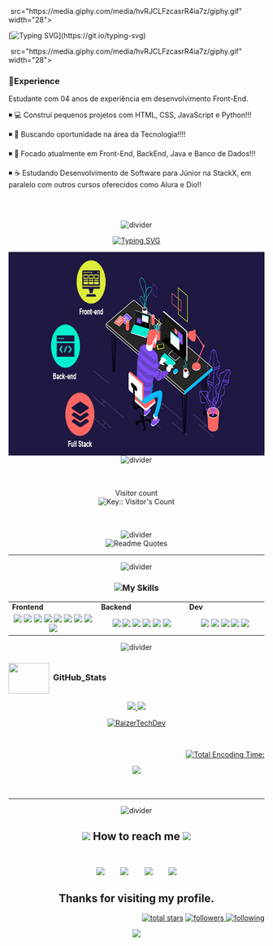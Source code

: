 

<img align="center">
src="https://media.giphy.com/media/hvRJCLFzcasrR4ia7z/giphy.gif" width="28"> 

  
[![Typing SVG](https://readme-typing-svg.herokuapp.com?font=Pacifico&size=27&pause=1000&color=54F73F&width=435&lines=Ol%C3%A1%2C+sou+Rafael+Raizer!;+Seja+bem+vindo(a)+este+%C3%A9+meu++GitHub!)](https://git.io/typing-svg) 


<img align="center">
src="https://media.giphy.com/media/hvRJCLFzcasrR4ia7z/giphy.gif" width="28">

### 🏅Experience

Estudante com 04 anos de experiência em desenvolvimento Front-End.

◾ 💻 Construí pequenos projetos com HTML, CSS, JavaScript e Python!!!

◾ 🔭 Buscando oportunidade na área da Tecnologia!!!!

◾ 🚀 Focado atualmente em Front-End, BackEnd, Java e Banco de Dados!!!

◾ ☕ Estudando Desenvolvimento de Software para Júnior na StackX, em paralelo com outros cursos oferecidos como Alura e Dio!!

<br><br>

<div align="center">
  <img src="./images/divider2.png" alt="divider"/>
</div>
 
 <div align="center" border-width= "2px"> 

 <p align="center">
<a href="https://git.io/typing-svg"><img src="https://readme-typing-svg.herokuapp.com?font=Pacifico&size=27&pause=1000&color=54F73F&background=080808C5&center=true&vCenter=true&multiline=true&random=false&width=435&lines=Estudante+Front-End+JR" alt="Typing SVG" /></a>
</p>
  
<img align="center" src="images/perfilprincipal-readme.gif" height="400em" width="150%" >
</div>


<div align="center">
  <img src="./images/divider2.png" alt="divider"/>
</div>
<br><br>

<p align="center"> 
  Visitor count<br>
  <img src="https://profile-counter.deno.dev/RaizerTechDev/count.svg" alt="Key:: Visitor's Count" />
</p>

<br>
<br>
<div align="center">
  <img src="./images/divider2.png" alt="divider"/>
</div>

<div align="center">
  <img src="https://quotes-github-readme.vercel.app/api?type=horizontal&theme=dracula" alt="Readme Quotes"/>
</div>

---

<div align="center">
  <img src="./images/divider1.png" alt="divider"/>
</div> 
<h3 align="center"><img src="./images/skills.webp" height="50"/>My Skills</h3>
  <table>
    <tr>
      <td valign="center" width="100px"><b>Frontend<b></td>
      <td valign="center" width="100px"><b>Backend<b></td>
      <td valign="center" width="100px"><b>Dev<b></td>
    </tr>
    <tr>
      <td valign="center" align="center" width="300px">
        <img src="https://img.shields.io/badge/HTML-blue" /> 
        <img src="https://img.shields.io/badge/CSS-blue" />
        <img src="https://img.shields.io/badge/JavaScript-blue" /> 
        <img src="https://img.shields.io/badge/TypeScript-blue" />
        <img src="https://img.shields.io/badge/React-blue" /> 
        <img src="https://img.shields.io/badge/Vue-blue" /> 
        <img src="https://img.shields.io/badge/Angular-blue" /> 
        <img src="https://img.shields.io/badge/Bootstrap-blue" /> 
        <img src="https://img.shields.io/badge/Tailwind-blue" /> 
        </td>      
      <td valign="center" align="center" width="300px">
        <img src="https://img.shields.io/badge/Django-blue" /> 
        <img src="https://img.shields.io/badge/Python-blue" /> 
        <img src="https://img.shields.io/badge/Pandas-blue" /> 
        <img src="https://img.shields.io/badge/Flask-blue" /> 
        <img src="https://img.shields.io/badge/Node.js-blue" /> 
        <img src="https://img.shields.io/badge/Express-blue" /> 
        </td>
      <td valign="center" align="center" width="300px">
        <img src="https://img.shields.io/badge/AWS-blue" /> 
        <img src="https://img.shields.io/badge/MySQL-blue" /> 
        <img src="https://img.shields.io/badge/NoSQL-blue" /> 
        <img src="https://img.shields.io/badge/MongoDB-blue" /> 
        <img src="https://img.shields.io/badge/PostgreSQL-blue" /> 
      </td>
    </tr>
  </table>
<div align="center">
  <img src="./images/divider2.png" alt="divider"/>
</div>

### <img src="https://media.giphy.com/media/l378c04F2fjeZ7vH2/giphy.gif" align="center"  height="60" width="80"> &nbsp;GitHub_Stats

  <div align="center">
  <a href="https://github.com/RaizerTechDev">   
<img height="200em", width "200em" src="https://github-readme-stats.vercel.app/api?username=RaizerTechDev&show_icons=true&theme=radical&hide_border=true&show_icons=True&layout=compact"/>
<img height="200em", width "200em" src="https://github-readme-stats.vercel.app/api/top-langs/?username=RaizerTechDev&theme=radical&hide_border=true&show_icons=True&layout=compact"/>

<p><img src="https://github-readme-streak-stats.herokuapp.com/?user=RaizerTechDev&theme=dark" alt="RaizerTechDev" /></p>  
<br>

<div align="right">

[![Total Encoding Time:](https://github-readme-stats.vercel.app/api/wakatime?username=@ToothyDev&theme=radical&hide_border=true&show_icons=True&layout=compact)](https://github.com/RaizerTechDev/RaizerTechDev)

</div>

<div align="center">
                                                                                                      
 <p><img src="https://github-profile-trophy.vercel.app/?username=RaizerTechDev&row=1&column=6&theme=dracula&margin-w=15&margin-h=15"/></p>                                                             
</div>

 </div align="left">
 <br>

---

<div align="center">
  <img src="./images/divider2.png" alt="divider"/>
</div> 
  <h2 align="center">
    <img src='https://raw.githubusercontent.com/ShahriarShafin/ShahriarShafin/main/Assets/handshake.gif' width="100px" />
      How to reach me
    <img src='https://raw.githubusercontent.com/ShahriarShafin/ShahriarShafin/main/Assets/handshake.gif' width="100px" />
  </h2>
  <br />
<p align="center">
    <a href= "https://api.whatsapp.com/send/?phone=47999327137" target="_blank" rel="noopener noreferrer"><img src="./images/whatsapp.svg"  width="50" /></a>
  &nbsp;&nbsp;&nbsp;&nbsp;&nbsp;&nbsp;
 <a href= "https://www.linkedin.com/in/rafael-raizer/" target="_blank" rel="noopener noreferrer"><img src="./images/icons8-linkedin-512.png" width="50" /></a>  
  &nbsp;&nbsp;&nbsp;&nbsp;&nbsp;&nbsp;
  <a href="mailto:rafael.dev.raizer@gmail.com" target="_blank" rel="noopener noreferrer"><img src="https://img.icons8.com/fluency/2x/gmail-new.png"  width="50" /></a>
  &nbsp;&nbsp;&nbsp;&nbsp;&nbsp;&nbsp;
  <a href= "https://t.me/RafaRaizer76" target="_blank" rel="noopener noreferrer"><img src="./images/icons8-telegram-650.png"  width="50" /></a>
</p>
<h2 align="center"> Thanks for visiting my profile. </h2>

<p align="right">
<a href="https://github.com/RaizerTechDev?tab=repositories&sort=stargazers">
    <img alt="total stars" title="Total stars on GitHub" src="https://custom-icon-badges.herokuapp.com/badge/dynamic/json?logo=star&color=55960c&labelColor=488207&label=Stars&style=for-the-badge&query=%24.stars&url=https://api.github-star-counter.workers.dev/user/RaizerTechDev"/></a>
<a href="https://github.com/RaizerTechDev?tab=followers">

<!-- Followers -->
<a href="https://github.com/RaizerTechDev?tab=followers">
    <img alt="followers" title="Follow me on Github" src="https://img.shields.io/github/followers/RaizerTechDev?color=236ad3&labelColor=1155ba&style=for-the-badge&logo=github&label=Follow&logoColor=white"/>
</a>

<a href="https://github.com/RaizerTechDev?tab=following">
    <img alt="following" src="https://img.shields.io/github/followers/RaizerTechDev?color=ff69b4&labelColor=db7093&style=for-the-badge&logo=github&label=Followers&logoColor=white"/>
</a>

</p>

<p align="center">
  <img src="https://capsule-render.vercel.app/api?type=waving&color=gradient&height=65&section=footer"/>
</p>
</p>

